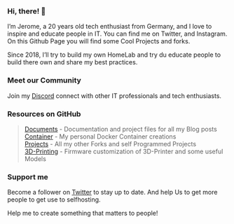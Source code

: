 ### Hi, there! 👋

I’m Jerome, a 20 years old tech enthusiast from Germany, and I love to inspire and educate people in IT. You can find me on Twitter, and Instagram.
On this Github Page you will find some Cool Projects and forks.

Since 2018, I’ll try to build my own HomeLab and try du educate people to build there own and share my best practices.

### Meet our Community

Join my [Discord](https://discord.gg/BzaEEJsaVq) connect with other IT professionals and tech enthusiasts.

### Resources on GitHub

 >[Documents](https://github.com/deinehardware/documents) - Documentation and project files for all my Blog posts <br>
 >[Container](https://github.com/deinehardware/container) - My personal Docker Container creations <br>
 >[Projects](https://github.com/deinehardware/projects) - All my other Forks and self Programmed Projects <br>
 >[3D-Printing](https://github.com/deinehardware/3d-printing) - Firmware customization of 3D-Printer and some useful Models

### Support me

Become a follower on [Twitter](https://twitter.com/deinehardware) to stay up to date. And help Us to get more people to get use to selfhosting.

Help me to create something that matters to people!
